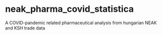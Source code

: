 # neak_pharma_covid_statistica
A COVID-pandemic related pharmaceutical analysis from hungarian NEAK and KSH trade data
